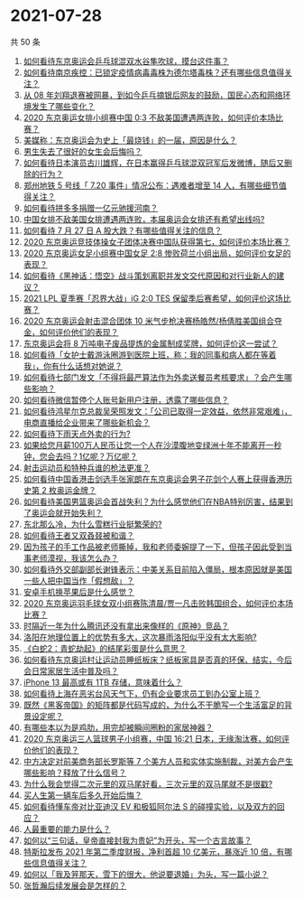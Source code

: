 # 2021-07-28

共 50 条

<!-- BEGIN -->
<!-- 最后更新时间 Wed Jul 28 2021 00:03:01 GMT+0800 (China Standard Time) -->

1. [如何看待东京奥运会乒乓球混双水谷隼吹球，摸台这件事？](https://www.zhihu.com/question/475145975)
1. [如何看待南京疾控：已锁定疫情病毒毒株为德尔塔毒株？还有哪些信息值得关注？](https://www.zhihu.com/question/475247957)
1. [从 08
   年刘翔退赛被网暴，到如今乒乓摘银后网友的鼓励，国民心态和网络环境发生了哪些变化？](https://www.zhihu.com/question/475185967)
1. [2020 东京奥运女排小组赛中国 0:3
   不敌美国遭遇两连败，如何评价本场比赛？](https://www.zhihu.com/question/475232626)
1. [美媒称：东京奥运会为史上「最烧钱」的一届，原因是什么？](https://www.zhihu.com/question/475123416)
1. [男生失去了很好的女生会后悔吗？](https://www.zhihu.com/question/329545868)
1. [如何看待日本演员古川雄辉，在日本赢得乒乓球混双冠军后发微博，随后又删除的行为？](https://www.zhihu.com/question/475225346)
1. [郑州地铁 5 号线「 7.20 事件」情况公布：遇难者增至 14
   人，有哪些细节值得关注？](https://www.zhihu.com/question/475284357)
1. [如何看待拼多多捐赠一亿元驰援河南？](https://www.zhihu.com/question/473963651)
1. [中国女排不敌美国女排遭遇两连败，本届奥运会女排还有希望出线吗?](https://www.zhihu.com/question/475270870)
1. [如何看待 7 月 27 日 A 股大跌？有哪些值得关注的信息？](https://www.zhihu.com/question/475310268)
1. [2020
   东京奥运竞技体操女子团体决赛中国队获得第七，如何评价本场比赛？](https://www.zhihu.com/question/475381070)
1. [2020 东京奥运女足小组赛中国女足 2:8
   惨败荷兰小组出局，如何评价女足的表现？](https://www.zhihu.com/question/475391452)
1. [如何看待《黑神话：悟空》战斗策划离职并发文交代原因和对行业新人的建议？](https://www.zhihu.com/question/474908844)
1. [2021 LPL 夏季赛「忍界大战」iG 2:0 TES
   保留季后赛希望，如何评价这场比赛？](https://www.zhihu.com/question/475283649)
1. [2020 东京奥运会射击混合团体 10
   米气步枪决赛杨皓然/杨倩胜美国组合夺金，如何评价他们的表现？](https://www.zhihu.com/question/475309141)
1. [东京奥运会将 8
   万吨电子废品提炼的金属制成奖牌，如何评价这一尝试？](https://www.zhihu.com/question/474716915)
1. [如何看待「女护士戴游泳圈游到医院上班，称：我的同事和病人都在等着我」，你有什么话想对她说？](https://www.zhihu.com/question/475238568)
1. [如何看待七部门发文「不得将最严算法作为外卖送餐员考核要求」？会产生哪些影响？](https://www.zhihu.com/question/475094320)
1. [如何看待微信暂停个人账号新用户注册，透露了哪些信息？](https://www.zhihu.com/question/475208084)
1. [如何看待鸿星尔克总裁吴荣照发文：「公司已取得一定效益，依然非常艰难」，电商直播给企业带来了哪些新机会？](https://www.zhihu.com/question/474780787)
1. [如何看待下雨天点外卖的行为?](https://www.zhihu.com/question/474815657)
1. [如果给您月薪100万人民币让您一个人在沙漠腹地变绿洲十年不能离开一秒钟，您会去吗？1亿呢？万亿呢？](https://www.zhihu.com/question/472905672)
1. [射击运动员和特种兵谁的枪法更准？](https://www.zhihu.com/question/469107554)
1. [如何看待中国香港击剑选手张家朗在东京奥运会男子花剑个人赛上获得香港历史第 2
   枚奥运金牌？](https://www.zhihu.com/question/475134808)
1. [如何看待美国男篮奥运会首战失利？为什么感觉他们在NBA特别厉害，结果到了奥运会就开始失利？](https://www.zhihu.com/question/474990207)
1. [东北那么冷，为什么雪糕行业挺繁荣的?](https://www.zhihu.com/question/412600971)
1. [如何看待王者又双叒叕被和谐？](https://www.zhihu.com/question/471580711)
1. [因为孩子的手工作品被老师撕掉，我和老师委婉提了一下，但孩子因此受到当事老师漠视，我该怎么办？](https://www.zhihu.com/question/474117690)
1. [如何看待外交部副部长谢锋表示：中美关系目前陷入僵局，根本原因就是美国一些人把中国当作「假想敌」？](https://www.zhihu.com/question/474996051)
1. [安卓手机换苹果后是什么感觉？](https://www.zhihu.com/question/313732168)
1. [2020
   东京奥运羽毛球女双小组赛陈清晨/贾一凡击败韩国组合，如何评价本场比赛？](https://www.zhihu.com/question/475253515)
1. [时隔近一年为什么腾讯还没有拿出来像样的《原神》竞品？](https://www.zhihu.com/question/473981288)
1. [洛阳在地理位置上的优势有多大，这次暴雨洛阳似乎没有太大影响?](https://www.zhihu.com/question/474171360)
1. [《白蛇2：青蛇劫起》的结尾彩蛋是什么意思？](https://www.zhihu.com/question/474379083)
1. [如何看待东京奥运村让运动员睡纸板床？纸板家具是否真的环保、结实，今后会日常家居生活中普及吗？](https://www.zhihu.com/question/474231487)
1. [iPhone 13 最高或有 1TB 存储，意味着什么？](https://www.zhihu.com/question/474158639)
1. [如何看待上海在恶劣台风天气下，仍有企业要求员工到办公室上班？](https://www.zhihu.com/question/474850575)
1. [既然《黑客帝国》的矩阵都是代码写成的，为什么不干脆写一个生活富足的背景设定呢？](https://www.zhihu.com/question/472297446)
1. [有哪些本以为是鸡肋，用完却被瞬间圈粉的家居神器？](https://www.zhihu.com/question/359026960)
1. [2020 东京奥运三人篮球男子小组赛，中国 16:21
   日本，无缘淘汰赛，如何评价他们的表现？](https://www.zhihu.com/question/475299774)
1. [中方决定对前美商务部长罗斯等 7
   个美方人员和实体实施制裁，对美方会产生哪些影响？释放了什么信号？](https://www.zhihu.com/question/474551272)
1. [为什么我会觉得二次元里的双马尾好看，三次元里的双马尾就不是很戳?](https://www.zhihu.com/question/449620519)
1. [买人生第一辆车后多久开始后悔？](https://www.zhihu.com/question/354985985)
1. [如何看待懂车帝对比亚迪汉 EV 和极狐阿尔法 S
   的碰撞实验，以及双方的回应？](https://www.zhihu.com/question/475036515)
1. [人最重要的能力是什么？](https://www.zhihu.com/question/19602183)
1. [如何以“三句话，皇帝直接封我为贵妃”为开头，写一个古言故事？](https://www.zhihu.com/question/472906019)
1. [特斯拉发布 2021 年第二季度财报，净利首超 10 亿美元，暴涨近 10
   倍，有哪些信息值得关注？](https://www.zhihu.com/question/475033354)
1. [如何以「我及笄那天，雪下的很大，他说要退婚」为头，写一篇小说？](https://www.zhihu.com/question/430009383)
1. [张哲瀚后续发展会是怎样的？](https://www.zhihu.com/question/453445712)

<!-- END -->
